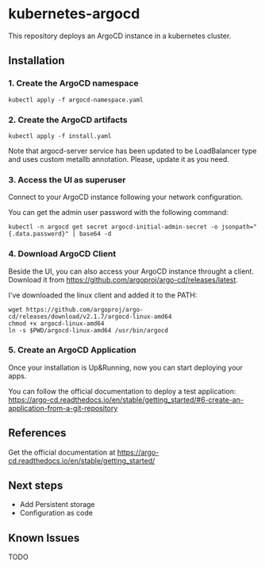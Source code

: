 # kubernetes-argocd
This repository deploys an ArgoCD instance in a kubernetes cluster.

## Installation
### 1. Create the ArgoCD namespace
```
kubectl apply -f argocd-namespace.yaml
```

### 2. Create the ArgoCD artifacts
```
kubectl apply -f install.yaml
```

Note that argocd-server service has been updated to be LoadBalancer type and uses custom metallb annotation. Please, update it as you need.

### 3. Access the UI as superuser
Connect to your ArgoCD instance following your network configuration.

You can get the admin user password with the following command:
```
kubectl -n argocd get secret argocd-initial-admin-secret -o jsonpath="{.data.password}" | base64 -d
```

### 4. Download ArgoCD Client
Beside the UI, you can also access your ArgoCD instance throught a client. Download it from https://github.com/argoproj/argo-cd/releases/latest.

I've downloaded the linux client and added it to the PATH:
```
wget https://github.com/argoproj/argo-cd/releases/download/v2.1.7/argocd-linux-amd64
chmod +x argocd-linux-amd64
ln -s $PWD/argocd-linux-amd64 /usr/bin/argocd
```

### 5. Create an ArgoCD Application
Once your installation is Up&Running, now you can start deploying your apps. 

You can follow the official documentation to deploy a test application:
https://argo-cd.readthedocs.io/en/stable/getting_started/#6-create-an-application-from-a-git-repository

## References
Get the official documentation at https://argo-cd.readthedocs.io/en/stable/getting_started/

## Next steps
* Add Persistent storage
* Configuration as code

## Known Issues
TODO
